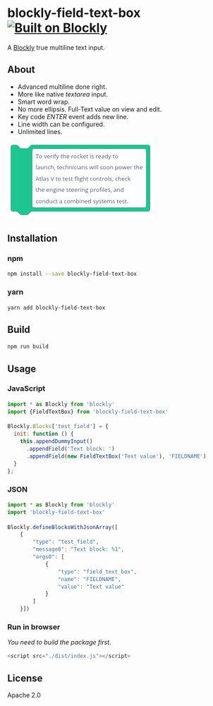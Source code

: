 # blockly-field-text-box [![Built on Blockly](https://tinyurl.com/built-on-blockly)](https://github.com/google/blockly)

A [Blockly](https://www.npmjs.com/package/blockly) true multiline text input.

## About

- Advanced multiline done right.
- More like native *textarea* input.
- Smart word wrap.
- No more ellipsis. Full-Text value on view and edit.
- Key code *ENTER* event adds new line.
- Line width can be configured.
- Unlimited lines.

![blockly-field-text-box](https://raw.githubusercontent.com/tomas-berg/blockly-field-text-box/main/docs/demo.png)

## Installation

### npm

```bash
npm install --save blockly-field-text-box
```

### yarn

```bash
yarn add blockly-field-text-box
```

## Build

```bash
npm run build
```

## Usage

### JavaScript

```js
import * as Blockly from 'blockly'
import {FieldTextBox} from 'blockly-field-text-box'

Blockly.Blocks['test_field'] = {
  init: function () {
    this.appendDummyInput()
      .appendField('Text block: ')
      .appendField(new FieldTextBox('Text value'), 'FIELDNAME')
  }
};
```

### JSON

```js
import * as Blockly from 'blockly'
import 'blockly-field-text-box'

Blockly.defineBlocksWithJsonArray([
    {
        "type": "test_field",
        "message0": "Text block: %1",
        "args0": [
            {
                "type": "field_text_box",
                "name": "FIELDNAME",
                "value": "Text value"
            }
        ]
    }])
```

### Run in browser

*You need to build the package first.*

```js
<script src="./dist/index.js"></script>
```

## License

Apache 2.0
